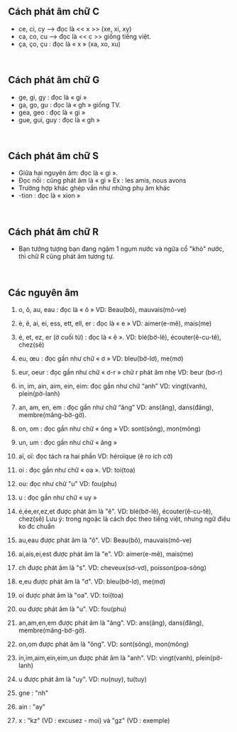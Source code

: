 ## Cách phát âm chữ C
- ce, ci, cy --> đọc là << x >> (xe, xi, xy)
- ca, co, cu --> đọc là << c >> giống tiếng việt.
- ça, ço, çu : đọc là « x » (xa, xo, xu)

<br>

## Cách phát âm chữ G
- ge, gi, gy : đọc là « gi »
- ga, go, gu : đọc là « gh » giống TV.
- gea, geo : đọc là « gi »
- gue, gui, guy : đọc là « gh »

<br>

## Cách phát âm chữ S
- Giữa hai nguyên âm: đọc là « gi ».
- Đọc nối : cũng phát âm là « gi » Ex : les amis, nous avons
- Trường hợp khác ghép vần như những phụ âm khác
- -tion : đọc là « xion »
<br>

## Cách phát âm chữ R
- Bạn tưởng tượng bạn đang ngậm 1 ngụm nước và ngửa cổ "khò" nước, thì chữ R cũng phát âm tương tự.


<br>

## Các nguyên âm
1. o, ô, au, eau : đọc là « ô » VD: Beau(bô), mauvais(mô-ve)
2. è, ê, ai, ei, ess, ett, ell, er : đọc là « e » VD: aimer(e-mê), mais(me)
3. é, et, ez, er (ở cuối từ) : đọc là « ê ». VD: blé(bờ-lê), écouter(ê-cu-tê), chez(sê)
4. eu, œu : đọc gần như chữ « ơ » VD: bleu(bờ-lơ), me(mơ)
5. eur, oeur : đọc gần như chữ « ơ-r » chữ r phát âm nhẹ VD: beur (bơ-r)
6. in, im, ain, aim, ein, eim: đọc gần như chữ “anh” VD: vingt(vanh), plein(pờ-lanh)
7. an, am, en, em : đọc gần như chữ “ăng” VD: ans(ăng), dans(đăng), membre(măng-bờ-gờ).
8. on, om : đọc gần như chữ « ông » VD: sont(sông), mon(mông)
9. un, um : đọc gần như chữ « âng »
10. aï, oï: đọc tách ra hai phần VD: héroïque (ê ro ích cờ)
11. oi : đọc gần như chữ « oa ». VD: toi(toa)
12. ou: đọc như chữ "u" VD: fou(phu)
12. u : đọc gần như chữ « uy »

1. é,ée,er,ez,et được phát âm là "ê". VD: blé(bờ-lê), écouter(ê-cu-tê), chez(sê)
Lưu ý: trong ngoặc là cách đọc theo tiếng việt, nhưng ngữ điệu ko đc chuẩn
2. au,eau được phát âm là "ô". VD: Beau(bô), mauvais(mô-ve)
3. ai,ais,ei,est được phát âm là "e". VD: aimer(e-mê), mais(me)
4. ch được phát âm là "s". VD: cheveux(sơ-vơ), poisson(poa-sông)
5. e,eu được phát âm là "ơ". VD: bleu(bờ-lơ), me(mơ)
6. oi được phát âm là "oa". VD: toi(toa)
7. ou được phát âm là "u". VD: fou(phu)
8. an,am,en,em được phát âm là "ăng". VD: ans(ăng), dans(đăng), membre(măng-bờ-gờ).
9. on,om được phát âm là "ông". VD: sont(sông), mon(mông)
10. in,im,aim,ein,eim,un được phát âm là "anh". VD: vingt(vanh), plein(pờ-lanh)
11. u được phát âm là "uy". VD: nu(nuy), tu(tuy)
12. gne : "nh"
13. ain : "ay"
14. x : "kz" (VD : excusez - moi) và "gz" (VD : exemple)